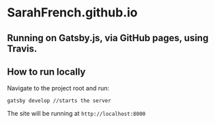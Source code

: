 # SarahFrench.github.io

## Running on Gatsby.js, via GitHub pages, using Travis.

## How to run locally

Navigate to the project root and run:

```shell
gatsby develop //starts the server
```

The site will be running at `http://localhost:8000`
